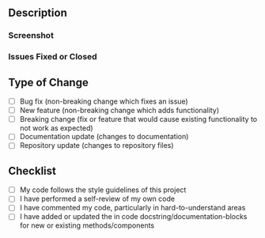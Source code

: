 ## Description
<!--- Please include a summary of the changes. --->


### Screenshot
<!--- Include screenshots if the changes are UI-related. --->


### Issues Fixed or Closed
<!--- Close issue example: "- Closes #1" --->
<!--- Fix bug issue example: "- Fixes #2" --->
<!--- Resolve issue example: "- Resolves #3" --->


## Type of Change
- [ ] Bug fix (non-breaking change which fixes an issue)
- [ ] New feature (non-breaking change which adds functionality)
- [ ] Breaking change (fix or feature that would cause existing functionality to not work as expected)
- [ ] Documentation update (changes to documentation)
- [ ] Repository update (changes to repository files)

## Checklist
- [ ] My code follows the style guidelines of this project
- [ ] I have performed a self-review of my own code
- [ ] I have commented my code, particularly in hard-to-understand areas
- [ ] I have added or updated the in code docstring/documentation-blocks for new or existing methods/components
